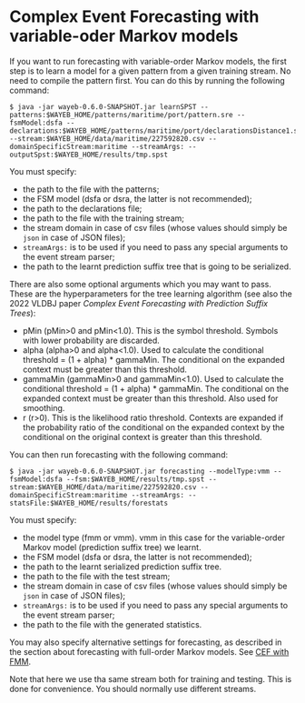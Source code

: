 # Complex Event Forecasting with variable-oder Markov models

If you want to run forecasting with variable-order Markov models,
the first step is to learn a model for a given pattern from a given training stream.
No need to compile the pattern first.
You can do this by running the following command:
````
$ java -jar wayeb-0.6.0-SNAPSHOT.jar learnSPST --patterns:$WAYEB_HOME/patterns/maritime/port/pattern.sre --fsmModel:dsfa --declarations:$WAYEB_HOME/patterns/maritime/port/declarationsDistance1.sre --stream:$WAYEB_HOME/data/maritime/227592820.csv --domainSpecificStream:maritime --streamArgs: --outputSpst:$WAYEB_HOME/results/tmp.spst
````
You must specify:
* the path to the file with the patterns;
* the FSM model (dsfa or dsra, the latter is not recommended);
* the path to the declarations file;
* the path to the file with the training stream;
* the stream domain in case of csv files 
(whose values should simply be `json` in case of JSON files);
* `streamArgs:` is to be used if you need to pass any special arguments to the event stream parser;
* the path to the learnt prediction suffix tree that is going to be serialized.

There are also some optional arguments which you may want to pass.
These are the hyperparameters for the tree learning algorithm
(see also the 2022 VLDBJ paper *Complex Event Forecasting with Prediction Suffix Trees*):
* pMin (pMin>0 and pMin<1.0). This is the symbol threshold. Symbols with lower probability are discarded.
* alpha (alpha>0 and alpha<1.0). Used to calculate the conditional threshold = (1 + alpha) * gammaMin.
The conditional on the expanded context must be greater than this threshold.
* gammaMin (gammaMin>0 and gammaMin<1.0). Used to calculate the conditional threshold = (1 + alpha) * gammaMin. 
The conditional on the expanded context must be greater than this threshold. Also used for smoothing.
* r (r>0). This is the likelihood ratio threshold.
Contexts are expanded if the probability ratio of the conditional on the expanded context by the 
conditional on the original context is greater than this threshold.

You can then run forecasting with the following command:
````
$ java -jar wayeb-0.6.0-SNAPSHOT.jar forecasting --modelType:vmm --fsmModel:dsfa --fsm:$WAYEB_HOME/results/tmp.spst --stream:$WAYEB_HOME/data/maritime/227592820.csv --domainSpecificStream:maritime --streamArgs: --statsFile:$WAYEB_HOME/results/forestats
````
You must specify:
* the model type (fmm or vmm). vmm in this case for the variable-order Markov model (prediction suffix tree) we learnt.
* the FSM model (dsfa or dsra, the latter is not recommended);
* the path to the learnt serialized prediction suffix tree.
* the path to the file with the test stream;
* the stream domain in case of csv files 
(whose values should simply be `json` in case of JSON files);
* `streamArgs:` is to be used if you need to pass any special arguments to the event stream parser;
* the path to the file with the generated statistics.

You may also specify alternative settings for forecasting,
as described in the section about forecasting with full-order Markov models.
See [CEF with FMM](docs/ceffmm.md).

Note that here we use tha same stream both for training and testing.
This is done for convenience.
You should normally use different streams.
